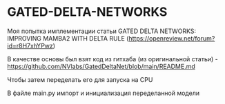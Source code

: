 # GATED-DELTA-NETWORKS
Моя попытка имплементации статьи GATED DELTA NETWORKS: IMPROVING MAMBA2 WITH DELTA RULE (https://openreview.net/forum?id=r8H7xhYPwz)

В качестве основы был взят код из гитхаба (из оригинальной статьи) - https://github.com/NVlabs/GatedDeltaNet/blob/main/README.md

Чтобы затем переделать его для запуска на CPU 

В файле main.py импорт и инициализация переделанной модели 
